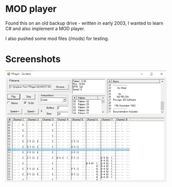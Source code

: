 # MOD player
Found this on an old backup drive - written in early 2003, I wanted to learn C#
and also implement a MOD player.

I also pushed some mod files (/mods) for testing.

# Screenshots

![Player](/images/player.jpg?raw=true "Player")
